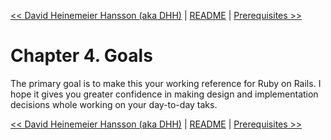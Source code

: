 [&lt;&lt; David Heinemeier Hansson (aka DHH)](ch03-david-heinemeier-hansson--aka-dhh-.md) | [README](README.md) | [Prerequisites &gt;&gt;](ch05-prerequisites.md)

# Chapter 4. Goals

The primary goal is to make this your working reference for Ruby on Rails. I
hope it gives you greater confidence in making design and implementation
decisions whole working on your day-to-day taks.

[&lt;&lt; David Heinemeier Hansson (aka DHH)](ch03-david-heinemeier-hansson--aka-dhh-.md) | [README](README.md) | [Prerequisites &gt;&gt;](ch05-prerequisites.md)
